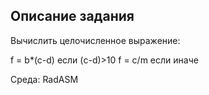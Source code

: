 ## Описание задания

Вычислить целочисленное выражение:

f = b*(c-d) если (c-d)>10
f = c/m     если иначе

Среда: RadASM
